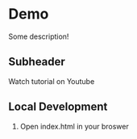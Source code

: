 # Demo

Some description!

## Subheader

Watch tutorial on Youtube

## Local Development

1. Open index.html in your broswer

